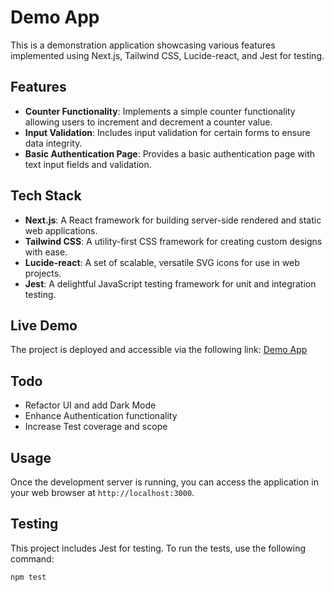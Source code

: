 # Demo App

This is a demonstration application showcasing various features implemented using Next.js, Tailwind CSS, Lucide-react, and Jest for testing.

## Features

- **Counter Functionality**: Implements a simple counter functionality allowing users to increment and decrement a counter value.
- **Input Validation**: Includes input validation for certain forms to ensure data integrity.
- **Basic Authentication Page**: Provides a basic authentication page with text input fields and validation.

## Tech Stack

- **Next.js**: A React framework for building server-side rendered and static web applications.
- **Tailwind CSS**: A utility-first CSS framework for creating custom designs with ease.
- **Lucide-react**: A set of scalable, versatile SVG icons for use in web projects.
- **Jest**: A delightful JavaScript testing framework for unit and integration testing.

## Live Demo

The project is deployed and accessible via the following link: [Demo App](https://demo-1qzxopnjl-mutaremalcolms-projects.vercel.app/)


## Todo
- Refactor UI and add Dark Mode
- Enhance Authentication functionality
- Increase Test coverage and scope

## Usage

Once the development server is running, you can access the application in your web browser at `http://localhost:3000`.

## Testing

This project includes Jest for testing. To run the tests, use the following command:

```bash
npm test
